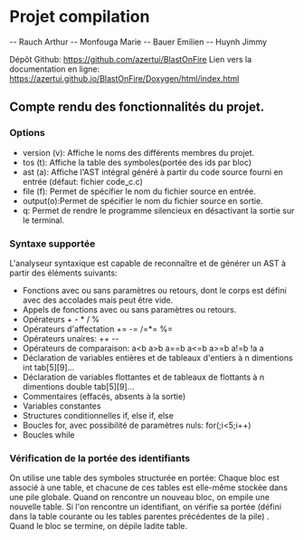 # Projet compilation

-- Rauch Arthur
-- Monfouga Marie
-- Bauer Emilien
-- Huynh Jimmy

Dépôt Github: 
https://github.com/azertui/BlastOnFire
Lien vers la documentation en ligne:
https://azertui.github.io/BlastOnFire/Doxygen/html/index.html

## Compte rendu des fonctionnalités du projet.

### Options

* version (v): Affiche le noms des différents membres du projet.
* tos (t): Affiche la table des symboles(portée des ids par bloc)
* ast (a): Affiche l'AST intégral généré à partir du code source fourni en entrée (défaut: fichier code_c.c)
* file (f): Permet de spécifier le nom du fichier source en entrée.
* output(o):Permet de spécifier le nom du fichier source en sortie.
* q: Permet de rendre le programme silencieux en désactivant la sortie sur le terminal.

### Syntaxe supportée

L'analyseur syntaxique est capable de reconnaître et de générer un AST à partir des éléments suivants:

* Fonctions avec ou sans paramètres ou retours, dont le corps est défini avec des accolades mais peut être vide.
* Appels de fonctions avec ou sans paramètres ou retours.
* Opérateurs + - * / %
* Opérateurs d'affectation += -= /=*= %=
* Opérateurs unaires: ++ --
* Opérateurs de comparaison: a\<b a\>b a==b a<=b a>=b a!=b !a a
* Déclaration de variables entières et de tableaux d'entiers à n dimentions int tab[5][9]...
* Déclaration de variables flottantes et de tableaux de flottants à n dimentions double tab[5][9]...
* Commentaires (effacés, absents à la sortie)
* Variables constantes
* Structures conditionnelles if, else if, else
* Boucles for, avec possibilité de paramètres nuls: for(;i<5;i++) 
* Boucles while

### Vérification de la portée des identifiants

On utilise une table des symboles structurée en portée: Chaque bloc est associé à une table, et chacune de ces tables est elle-même stockée dans une pile globale.
Quand on rencontre un nouveau bloc, on empile une nouvelle table. Si l'on rencontre un identifiant, on vérifie sa portée (défini dans la table courante ou les tables parentes précédentes de la pile) . Quand le bloc se termine, on dépile ladite table.